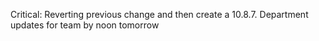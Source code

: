 Critical: Reverting previous change and then create a 10.8.7.
Department updates for team by noon tomorrow

